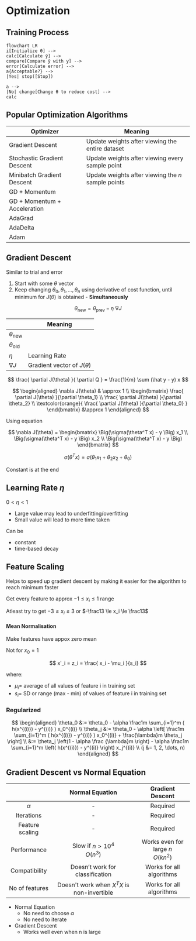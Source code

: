 # Optimization

## Training Process

```mermaid
flowchart LR
i[Initialize θ] -->
calc[Calculate ŷ] -->
compare[Compare ŷ with y] -->
error[Calculate error] -->
a{Acceptable?} -->
|Yes| stop([Stop])

a -->
|No| change[Change θ to reduce cost] -->
calc
```

## Popular Optimization Algorithms

| Optimizer                    | Meaning                                            |
| ---------------------------- | -------------------------------------------------- |
| Gradient Descent             | Update weights after viewing the entire dataset    |
| Stochastic Gradient Descent  | Update weights after viewing every sample point    |
| Minibatch Gradient Descent   | Update weights after viewing the $n$ sample points |
| GD + Momentum                |                                                    |
| GD + Momentum + Acceleration |                                                    |
| AdaGrad                      |                                                    |
| AdaDelta                     |                                                    |
| Adam                         |                                                    |

## Gradient Descent

Similar to trial and error

1. Start with some $\theta$ vector
2. Keep changing $\theta_0, \theta_1, \dots, \theta_n$ using derivative of cost function, until minimum for $J(\theta)$ is obtained - **Simultaneously**

$$
\theta_{\text{new}} =
\theta_{\text{prev}} -
\eta \ 
{\nabla J}
$$

|                       | Meaning                         |
| --------------------- | ------------------------------- |
| $\theta_{\text{new}}$ |                                 |
| $\theta_{\text{old}}$ |                                 |
| $\eta$                | Learning Rate                   |
| $\nabla J$            | Gradient vector of $J (\theta)$ |

$$
\frac{
\partial J(\theta)
}{
\partial Q
} =
\frac{1}{m}
\sum (\hat y - y) x
$$

$$
\begin{aligned}
\nabla J(\theta)
& \approx 1 \\
\begin{bmatrix}
\frac{ \partial J(\theta) }{\partial \theta_1} \\
\frac{ \partial J(\theta) }{\partial \theta_2} \\
\textcolor{orange}{
  \frac{ \partial J(\theta) }{\partial \theta_0}
}
\end{bmatrix}
&\approx 1
\end{aligned}
$$

Using equation

$$
\nabla J(\theta) =
\begin{bmatrix}
\Big(\sigma(\theta^T x) - y \Big) x_1 \\
\Big(\sigma(\theta^T x) - y \Big) x_2 \\
\Big(\sigma(\theta^T x) - y \Big)
\end{bmatrix}
$$

$$
\sigma(\theta^T x) = \sigma(\theta_1 x_1 + \theta_2 x_2 + \theta_0)
$$

Constant is at the end

## Learning Rate $\eta$

$0 < \eta < 1$

- Large value may lead to underfitting/overfitting
- Small value will lead to more time taken

Can be

- constant
- time-based decay

## Feature Scaling

Helps to speed up gradient descent by making it easier for the algorithm to reach minimum faster

Get every feature to approx $-1 \le x_i \le 1$ range

Atleast try to get $-3 \le x_i \le 3$ or $-\frac13 \le x_i \le \frac13$

#### Mean Normalisation

Make features have appox zero mean

Not for $x_0 = 1$

$$
x'_i = z_i = \frac{ x_i - \mu_i }{s_i}
$$

where:

- $\mu_i =$ average of all values of feature i in training set
- $s_i =$​ SD or range (max - min)
  of values of feature i in training set

### Regularized

$$
\begin{aligned}
\theta_0 &:= \theta_0 - \alpha \frac1m \sum_{i=1}^m ( h(x^{(i)}) - y^{(i)} ) x_0^{(i)} \\
\theta_j &:= \theta_0 - \alpha \left[ \frac1m \sum_{i=1}^m ( h(x^{(i)}) - y^{(i)} ) x_0^{(i)} + \frac{\lambda}m \theta_j \right] \\
&:= \theta_j \left(1 - \alpha \frac {\lambda}m \right) - \alpha \frac1m \sum_{i=1}^m \left( h(x^{(i)}) - y^{(i)} \right) x_j^{(i)}
\\
(j &= 1, 2, \dots, n)
\end{aligned}
$$

## Gradient Descent vs Normal Equation

|                 |         Normal Equation         |           Gradient Descent           |
| :-------------: | :-----------------------------: | :----------------------------------: |
|    $\alpha$     |                -                |               Required               |
|   Iterations    |                -                |               Required               |
| Feature scaling |                -                |               Required               |
|   Performance   |  Slow if $n > 10^4$<br />$O(n^3)$  | Works even for large $n$ <br /> $O(kn^2)$|
| Compatibility | Doesn’t work for classification |       Works for all algorithms       |
| No of features | Doesn't work when $X^TX$ is non-invertible | Works for all algorithms |

- Normal Equation
  - No need to choose $\alpha$
  - No need to iterate
- Gradient Descent
  - Works well even when n is large

